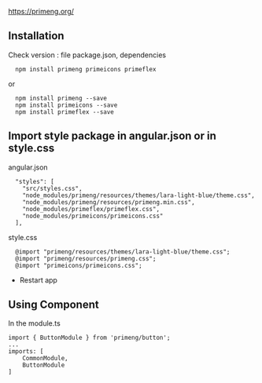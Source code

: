 
https://primeng.org/

## Installation
  Check version : file package.json, dependencies
```
  npm install primeng primeicons primeflex
```
or
```
  npm install primeng --save
  npm install primeicons --save
  npm install primeflex --save
```
## Import style package in angular.json or in style.css

angular.json

```
  "styles": [
    "src/styles.css",
    "node_modules/primeng/resources/themes/lara-light-blue/theme.css",
    "node_modules/primeng/resources/primeng.min.css",
    "node_modules/primeflex/primeflex.css",
    "node_modules/primeicons/primeicons.css"
  ],
```

style.css
```
  @import "primeng/resources/themes/lara-light-blue/theme.css";
  @import "primeng/resources/primeng.css";
  @import "primeicons/primeicons.css";
```
- Restart app

## Using Component
In the module.ts
```
import { ButtonModule } from 'primeng/button';
...
imports: [
    CommonModule,
    ButtonModule
]

```
